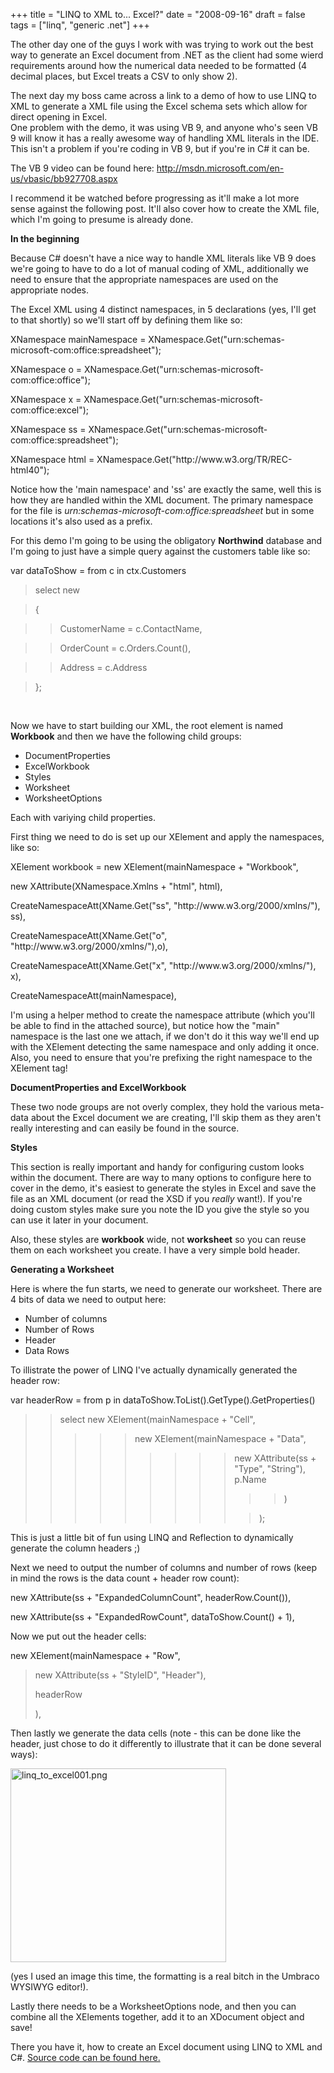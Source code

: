 +++
title = "LINQ to XML to... Excel?"
date = "2008-09-16"
draft = false
tags = ["linq", "generic .net"]
+++

<p>
The other day one of the guys I work with was trying to work out the best way to generate an Excel document from .NET as the client had some wierd requirements around how the numerical data needed to be formatted (4 decimal places, but Excel treats a CSV to only show 2). 
</p>
<p>
The next day my boss came across a link to a demo of how to use LINQ to XML to generate a XML file using the Excel schema sets which allow for direct opening in Excel.<br>
One problem with the demo, it was using VB 9, and anyone who's seen VB 9 will know it has a really awesome way of handling XML literals in the IDE. This isn't a problem if you're coding in VB 9, but if you're in C# it can be. 
</p>
<p>
The VB 9 video can be found here: <a href="http://msdn.microsoft.com/en-us/vbasic/bb927708.aspx" target="_blank">http://msdn.microsoft.com/en-us/vbasic/bb927708.aspx</a> 
</p>
<p>
I recommend it be watched before progressing as it'll make a lot more sense against the following post. It'll also cover how to create the XML file, which I'm going to presume is already done. 
</p>
<p>
<strong>In the beginning</strong> 
</p>
<p>
Because C# doesn't have a nice way to handle XML literals like VB 9 does we're going to have to do a lot of manual coding of XML, additionally we need to ensure that the appropriate namespaces are used on the appropriate nodes. 
</p>
<p>
The Excel XML using 4 distinct namespaces, in 5 declarations (yes, I'll get to that shortly) so we'll start off by defining them like so: 
</p>
<p>
<span class="const">XNamespace</span> mainNamespace = <span class="const">XNamespace</span>.Get(<span class="string">"urn:schemas-microsoft-com:office:spreadsheet"</span>); 
</p>
<p>
<span class="const">XNamespace</span> o = <span class="const">XNamespace</span>.Get(<span class="string">"urn:schemas-microsoft-com:office:office"</span>); 
</p>
<p>
<span class="const">XNamespace</span> x = <span class="const">XNamespace</span>.Get(<span class="string">"urn:schemas-microsoft-com:office:excel"</span>); 
</p>
<p>
<span class="const">XNamespace</span> ss = <span class="const">XNamespace</span>.Get(<span class="string">"urn:schemas-microsoft-com:office:spreadsheet"</span>); 
</p>
<p>
<span class="const">XNamespace</span> html = <span class="const">XNamespace</span>.Get(<span class="string">"http://www.w3.org/TR/REC-html40"</span>); 
</p>
<p>
Notice how the 'main namespace' and 'ss' are exactly the same, well this is how they are handled within the XML document. The primary namespace for the file is <em>urn:schemas-microsoft-com:office:spreadsheet</em> but in some locations it's also used as a prefix. 
</p>
<p>
For this demo I'm going to be using the obligatory <strong>Northwind</strong> database and I'm going to just have a simple query against the customers table like so: 
</p>
<span class="keyword">var</span> dataToShow = <span class="keyword">from</span> c in ctx.Customers 
<blockquote>
	<p>
	<span class="keyword">select</span> <span class="keyword">new</span> 
	</p>
</blockquote>
<blockquote>
	<p>
	{ 
	</p>
</blockquote>
<blockquote>
	<blockquote>
		<p>
		CustomerName = c.ContactName, 
		</p>
	</blockquote>
</blockquote>
<blockquote>
	<blockquote>
		<p>
		OrderCount = c.Orders.Count(), 
		</p>
	</blockquote>
</blockquote>
<blockquote>
	<blockquote>
		<p>
		Address = c.Address 
		</p>
	</blockquote>
</blockquote>
<blockquote>
	<p>
	}; 
	</p>
</blockquote>
<p>
&nbsp;
</p>
<p>
Now we have to start building our XML, the root element is named <strong>Workbook</strong> and then we have the following child groups: 
</p>
<ul>
	<li>
	<div>
	DocumentProperties 
	</div>
	</li>
	<li>
	<div>
	ExcelWorkbook 
	</div>
	</li>
	<li>
	<div>
	Styles 
	</div>
	</li>
	<li>
	<div>
	Worksheet 
	</div>
	</li>
	<li>
	<div>
	WorksheetOptions 
	</div>
	</li>
</ul>
<p>
Each with variying child properties. 
</p>
<p>
First thing we need to do is set up our <span class="const">XElement</span> and apply the namespaces, like so: 
</p>
<span class="const">XElement</span> workbook = <span class="keyword">new</span> <span class="const">XElement</span>(mainNamespace + <span class="string">"Workbook"</span>, 
<p>
<span class="keyword">new</span> <span class="const">XAttribute</span>(<span class="const">XNamespace</span>.Xmlns + <span class="string">"html"</span>, html), 
</p>
<p>
CreateNamespaceAtt(<span class="const">XName</span>.Get(<span class="string">"ss"</span>, <span class="string">"http://www.w3.org/2000/xmlns/"</span>), ss), 
</p>
<p>
CreateNamespaceAtt(<span class="const">XName</span>.Get(<span class="string">"o"</span>, <span class="string">"http://www.w3.org/2000/xmlns/"</span>),o), 
</p>
<p>
CreateNamespaceAtt(<span class="const">XName</span>.Get(<span class="string">"x"</span>, <span class="string">"http://www.w3.org/2000/xmlns/"</span>), x), 
</p>
<p>
CreateNamespaceAtt(mainNamespace), 
</p>
<p>
I'm using a helper method to create the namespace attribute (which you'll be able to find in the attached source), but notice how the "main" namespace is the last one we attach, if we don't do it this way we'll end up with the XElement detecting the same namespace and only adding it once. Also, you need to ensure that you're prefixing the right namespace to the XElement tag! 
</p>
<p>
<strong>DocumentProperties and ExcelWorkbook</strong> 
</p>
<p>
These two node groups are not overly complex, they hold the various meta-data about the Excel document we are creating, I'll skip them as they aren't really interesting and can easily be found in the source. 
</p>
<p>
<strong>Styles</strong> 
</p>
<p>
This section is really important and handy for configuring custom looks within the document. There are way to many options to configure here to cover in the demo, it's easiest to generate the styles in Excel and save the file as an XML document (or read the XSD if you <em>really</em> want!). If you're doing custom styles make sure you note the ID you give the style so you can use it later in your document. 
</p>
<p>
Also, these styles are <strong>workbook</strong> wide, not <strong>worksheet</strong> so you can reuse them on each worksheet you create. I have a very simple bold header. 
</p>
<p>
<strong>Generating a Worksheet</strong> 
</p>
<p>
Here is where the fun starts, we need to generate our worksheet. There are 4 bits of data we need to output here: 
</p>
<ul>
	<li>
	<div>
	Number of columns 
	</div>
	</li>
	<li>
	<div>
	Number of Rows 
	</div>
	</li>
	<li>
	<div>
	Header 
	</div>
	</li>
	<li>
	<div>
	Data Rows 
	</div>
	</li>
</ul>
<p>
To illistrate the power of LINQ I've actually dynamically generated the header row: 
</p>
<p>
<span class="keyword">var</span> headerRow = <span class="keyword">from</span> p <span class="keyword">in</span> dataToShow.ToList().GetType().GetProperties() 
</p>
<blockquote>
	<blockquote>
		<span class="keyword">select</span> <span class="keyword">new</span> <span class="const">XElement</span>(mainNamespace +<span class="string"> </span>"Cell", 
		<blockquote>
			<blockquote>
				<blockquote>
					<p>
					<span class="keyword">new</span> <span class="const">XElement</span>(mainNamespace + "Data", 
					</p>
					<blockquote>
						<blockquote>
							<blockquote>
								<blockquote>
									<span class="keyword">new</span> <span class="const">XAttribute</span>(ss + "Type", "String"), p.Name 
									<blockquote>
										<blockquote>
											<p>
											) 
											</p>
										</blockquote>
									</blockquote>
									<blockquote>
										<p>
										); 
										</p>
									</blockquote>
								</blockquote>
							</blockquote>
						</blockquote>
					</blockquote>
				</blockquote>
			</blockquote>
		</blockquote>
	</blockquote>
</blockquote>
<p>
This is just a little bit of fun using LINQ and Reflection to dynamically generate the column headers ;) 
</p>
<p>
Next we need to output the number of columns and number of rows (keep in mind the rows is the data count + header row count): 
</p>
<span class="keyword">new</span> <span class="const">XAttribute</span>(ss +<span class="string"> "ExpandedColumnCount"</span>, headerRow.Count()), 
<p>
<span class="keyword">new</span> <span class="const">XAttribute</span>(ss + <span class="string">"ExpandedRowCount"</span>, dataToShow.Count() + 1), 
</p>
<p>
Now we put out the header cells: 
</p>
<span class="keyword">new</span> <span class="const">XElement</span>(mainNamespace + <span class="string">"Row"</span>, 
<blockquote>
	<p>
	<span class="keyword">new</span> <span class="const">XAttribute</span>(ss + <span class="string">"StyleID"</span>, <span class="string">"Header"</span>), 
	</p>
	headerRow 
	<p>
	), 
	</p>
</blockquote>
<p>
Then lastly we generate the data cells (note - this can be done like the header, just chose to do it differently to illustrate that it can be done several ways): 
</p>
<p>
<img src="/get/media/1198/linq_to_excel001.png" width="345" height="310" alt="linq_to_excel001.png"> 
</p>
<p>
(yes I used an image this time, the formatting is a real bitch in the Umbraco WYSIWYG editor!). 
</p>
<p>
Lastly there needs to be a WorksheetOptions node, and then you can combine all the XElements together, add it to an XDocument object and save! 
</p>
<p>
There you have it, how to create an Excel document using LINQ to XML and C#. <a href="/get/media/1204/excelgenerator.zip" target="_blank">Source code can be found here.</a> 
</p>